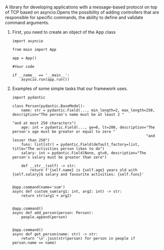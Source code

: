 A library for developing applications with a message-based protocol on top of TCP based on asyncio.Opens the possibility of adding controllers that are responsible for specific commands, the ability to define and validate command arguments.

1. First, you need to create an object of the App class

   ```
   import asyncio

   from main import App

   app = App()

   #Your code

   if __name__ == '__main__':
       asyncio.run(app.run())

   ```
2. Examples of some simple tasks that our framework uses.

   ```
   import pydantic

   class Person(pydantic.BaseModel):
       name: str = pydantic.Field(..., min_length=2, max_length=250, description="The person's name must be at least 2 "
                                                                                 "and at most 250 characters")
       age: int = pydantic.Field(..., ge=0, lt=200, description="The person's age must be greater or equal to zero "
                                                                "and lesser than 250")
       funs: list[str] = pydantic.Field(default_factory=list, title="The activities person likes to do")
       salary: int = pydantic.Field(None, gt=0, description="The person's salary must be greater than zero")

       def __str__(self) -> str:
           return f'{self.name} is {self.age} years old with {self.salary}$ salary and favourite activities: {self.funs}'


   @app.command(name='sum')
   async def custom_sum(arg1: int, arg2: int) -> str:
       return str(arg1 + arg2)


   @app.command()
   async def add_person(person: Person):
       people.append(person)


   @app.command()
   async def get_person(name: str) -> str:
       return '\n'.join(str(person) for person in people if person.name == name)

   ```
